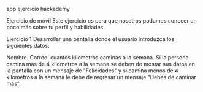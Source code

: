app ejercicio hackademy

Ejercicio de móvil
Este ejercicio es para que nosotros podamos conocer un poco más sobre tu perfil y habilidades.

Ejercicio 1
Desarrollar una pantalla donde el usuario introduzca los siguientes datos:

Nombre.
Correo.
cuantos kilometros caminas a la semana.
Si la persona camina más de 4 kilometros a la semana se deben de mostar sus datos en la pantalla con un mensaje de "Felicidades" y si camina menos de 4 kilometros a la semana le debe de regresar un mensaje "Debes de caminar más".